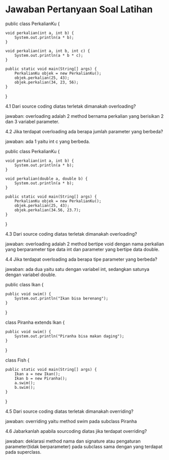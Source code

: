 # Jawaban Pertanyaan Soal Latihan

public class PerkalianKu {

    void perkalian(int a, int b) {
        System.out.println(a * b);
    }

    void perkalian(int a, int b, int c) {
        System.out.println(a * b * c);
    }

    public static void main(String[] args) {
        PerkalianKu objek = new PerkalianKu();
        objek.perkalian(25, 43);
        objek.perkalian(34, 23, 56);
    }
}

4.1 Dari source coding diatas terletak dimanakah overloading?

jawaban: overloading adalah 2 method bernama perkalian yang berisikan 2 dan 3 variabel parameter.

4.2 Jika terdapat overloading ada berapa jumlah parameter yang berbeda?

jawaban: ada 1 yaitu int c yang berbeda.

public class PerkalianKu {

    void perkalian(int a, int b) {
        System.out.println(a * b);
    }

    void perkalian(double a, double b) {
        System.out.println(a * b);
    }

    public static void main(String[] args) {
        PerkalianKu objek = new PerkalianKu();
        objek.perkalian(25, 43);
        objek.perkalian(34.56, 23.7);
    }
}

4.3 Dari source coding diatas terletak dimanakah overloading?

jawaban: overloading adalah 2 method bertipe void dengan nama perkalian yang berparameter tipe data int dan parameter yang bertipe data double.

4.4 Jika terdapat overloading ada berapa tipe parameter yang berbeda?

jawaban: ada dua yaitu satu dengan variabel int, sedangkan satunya dengan variabel double.

public class Ikan {

    public void swim() {
        System.out.println("Ikan bisa berenang");
    }
}

class Piranha extends Ikan {

    public void swim() {
        System.out.println("Piranha bisa makan daging");
    }
}

class Fish {

    public static void main(String[] args) {
        Ikan a = new Ikan();
        Ikan b = new Piranha();
        a.swim();
        b.swim();
    }
}

4.5 Dari source coding diatas terletak dimanakah overriding?

jawaban: overriding yaitu method swim pada subclass Piranha

4.6 Jabarkanlah apabila sourcoding diatas jika terdapat overriding?

jawaban: deklarasi method nama dan signature atau pengaturan parameter(tidak berparameter) pada subclass sama dengan yang terdapat pada superclass.